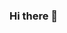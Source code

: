 ### Hi there 👋

<!--
**cyril-junior-dim/cyril-junior-dim** is a ✨ _special_ ✨ repository because its `README.md` (this file) appears on your GitHub profile.

## 🌱 I’m currently learning SpringBoot with Java and Kotlin and have used these to build a personal app. I have attempted building this app in Android Studio.
## 😄 I enjoy building web apps in ASP.NET core or React
## 🔭 I’m currently working on my personal website which I'm building in React JS

Here are some ideas to get you started:

- 🔭 I’m currently working on ...
- 🌱 I’m currently learning ...
- 👯 I’m looking to collaborate on ...
- 🤔 I’m looking for help with ...
- 💬 Ask me about ...
- 📫 How to reach me: ...
- 😄 Pronouns: ...
- ⚡ Fun fact: ...
-->
